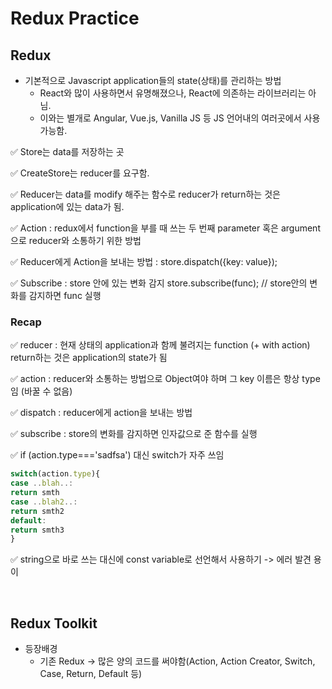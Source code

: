 # Redux Practice

## Redux

- 기본적으로 Javascript application들의 state(상태)를 관리하는 방법
  - React와 많이 사용하면서 유명해졌으나, React에 의존하는 라이브러리는 아님.
  - 이와는 별개로 Angular, Vue.js, Vanilla JS 등 JS 언어내의 여러곳에서 사용가능함.

✅ Store는 data를 저장하는 곳

✅ CreateStore는 reducer를 요구함.

✅ Reducer는 data를 modify 해주는 함수로 reducer가 return하는 것은 application에 있는 data가 됨.

✅ Action : redux에서 function을 부를 때 쓰는 두 번째 parameter 혹은 argument으로 reducer와 소통하기 위한 방법

✅ Reducer에게 Action을 보내는 방법 : store.dispatch({key: value});

✅ Subscribe : store 안에 있는 변화 감지
store.subscribe(func); // store안의 변화를 감지하면 func 실행

### Recap

✅ reducer : 현재 상태의 application과 함께 불려지는 function (+ with action)
return하는 것은 application의 state가 됨

✅ action : reducer와 소통하는 방법으로 Object여야 하며 그 key 이름은 항상 type임 (바꿀 수 없음)

✅ dispatch : reducer에게 action을 보내는 방법

✅ subscribe : store의 변화를 감지하면 인자값으로 준 함수를 실행

✅ if (action.type==='sadfsa') 대신 switch가 자주 쓰임

```js
switch(action.type){
case ..blah..:
return smth
case ..blah2..:
return smth2
default:
return smth3
}
```

✅ string으로 바로 쓰는 대신에 const variable로 선언해서 사용하기 -> 에러 발견 용이

<br />

## Redux Toolkit

- 등장배경
  - 기존 Redux -> 많은 양의 코드를 써야함(Action, Action Creator, Switch, Case, Return, Default 등)
